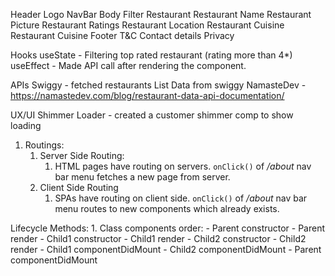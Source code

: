 Header
    Logo
    NavBar
Body
    Filter
    Restaurant
        Restaurant Name
        Restaurant Picture
        Restaurant Ratings
        Restaurant Location
        Restaurant Cuisine
        Restaurant Cuisine
Footer
    T&C
    Contact details
    Privacy

Hooks
    useState        - Filtering top rated restaurant (rating more than 4*)
    useEffect       - Made API call after rendering the component.

APIs
    Swiggy          - fetched restaurants List Data from swiggy
    NamasteDev      - https://namastedev.com/blog/restaurant-data-api-documentation/


UX/UI
    Shimmer Loader  - created a customer shimmer comp to show loading


1. Routings:
    1. Server Side Routing:
        1. HTML pages have routing on servers. `onClick()` of */about* nav bar menu fetches a new page from server.
    2. Client Side Routing
        1. SPAs have routing on client side. `onClick()` of */about* nav bar menu routes to new components which already exists.

Lifecycle Methods:
    1. Class components order:
        - Parent constructor
        - Parent render
            - Child1 constructor
            - Child1 render
            - Child2 constructor
            - Child2 render
            - Child1 componentDidMount
            - Child2 componentDidMount
        - Parent componentDidMount